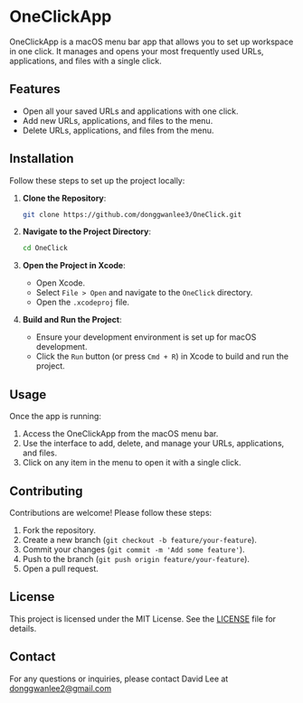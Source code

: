 # OneClickApp

OneClickApp is a macOS menu bar app that allows you to set up workspace in one click. It manages and opens your most frequently used URLs, applications, and files with a single click.

## Features

- Open all your saved URLs and applications with one click.
- Add new URLs, applications, and files to the menu.
- Delete URLs, applications, and files from the menu.

## Installation

Follow these steps to set up the project locally:

1. **Clone the Repository**:
    ```bash
    git clone https://github.com/donggwanlee3/OneClick.git
    ```

2. **Navigate to the Project Directory**:
    ```bash
    cd OneClick
    ```

3. **Open the Project in Xcode**:
    - Open Xcode.
    - Select `File > Open` and navigate to the `OneClick` directory.
    - Open the `.xcodeproj` file.

4. **Build and Run the Project**:
    - Ensure your development environment is set up for macOS development.
    - Click the `Run` button (or press `Cmd + R`) in Xcode to build and run the project.

## Usage

Once the app is running:

1. Access the OneClickApp from the macOS menu bar.
2. Use the interface to add, delete, and manage your URLs, applications, and files.
3. Click on any item in the menu to open it with a single click.

## Contributing

Contributions are welcome! Please follow these steps:

1. Fork the repository.
2. Create a new branch (`git checkout -b feature/your-feature`).
3. Commit your changes (`git commit -m 'Add some feature'`).
4. Push to the branch (`git push origin feature/your-feature`).
5. Open a pull request.

## License

This project is licensed under the MIT License. See the [LICENSE](LICENSE) file for details.

## Contact

For any questions or inquiries, please contact David Lee at donggwanlee2@gmail.com

